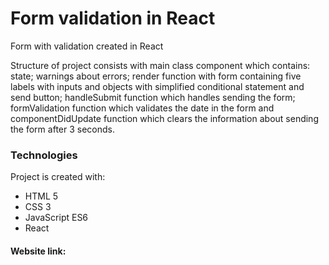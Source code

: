 # Form validation in React

Form with validation created in React

Structure of project consists with main class component which contains: state; warnings about errors; render function with form containing five labels with inputs and objects with simplified conditional statement and send button; handleSubmit function which handles sending the form; formValidation function which validates the date in the form and componentDidUpdate function which clears the information about sending the form after 3 seconds.

### Technologies
Project is created with:

* HTML 5
* CSS 3
* JavaScript ES6
* React

#### Website link:

